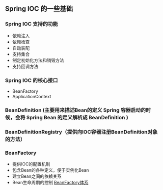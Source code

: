 ## Spring IOC 的一些基础
### Spring IOC 支持的功能
* 依赖注入
* 依赖检查
* 自动装配
* 支持集合
* 制定初始化方法和销毁方法
* 支持回调方法
### Spring IOC 的核心接口
* BeanFactory
* ApplicationContext
### BeanDefinition (主要用来描述Bean的定义 Spring 容器启动的时候，会将 Spring Bean 的定义解析成 BeanDefinition )
### BeanDefinitionRegistry（提供向IOC容器注册BeanDefinition对象的方法）
### BeanFactory
* 提供IOC的配置机制
* 包含Bean的各种定义，便于实例化Bean
* 建立Bean之间的依赖关系
* Bean生命周期的控制
[BeanFactory体系](../../images/ioc/BeanFactory体系.jpg)